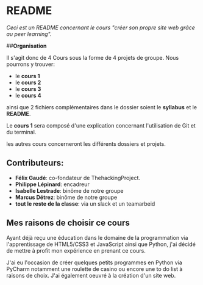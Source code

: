 # README #
*Ceci est un README concernant le cours "créer son propre site web grâce au peer learning".*


##**Organisation**

Il s'agit donc de 4 Cours sous la forme de 4 projets de groupe. Nous pourrons y trouver: 

* le **cours 1**
* le **cours 2**
* le **cours 3**
* le **cours 4**

ainsi que 2 fichiers complémentaires dans le dossier soient le **syllabus** et le **README**. 

Le **cours 1** sera composé d'une explication concernant l'utilisation de Git et du terminal. 

les autres cours concerneront les différents dossiers et projets. 

## Contributeurs: ##

* **Félix Gaudé**: co-fondateur de ThehackingProject. 
* **Philippe Lépinard**: encadreur
* **Isabelle Lestrade**: binôme de notre groupe
* **Marcus Détrez**: binôme de notre groupe
* **tout le reste de la classe**: via un slack et un teamarbeid


## Mes raisons de choisir ce cours  ##

Ayant déjà reçu une éducation dans le domaine de la programmation via l'apprentissage de HTML5/CSS3 et JavaScript ainsi que Python, j'ai décidé de mettre à profit mon expérience en prenant ce cours. 

J'ai eu l'occasion de créer quelques petits programmes en Python via PyCharm notamment une roulette de casino ou encore une to do list à raisons de choix. J'ai également oeuvré à la création d'un site web. 


